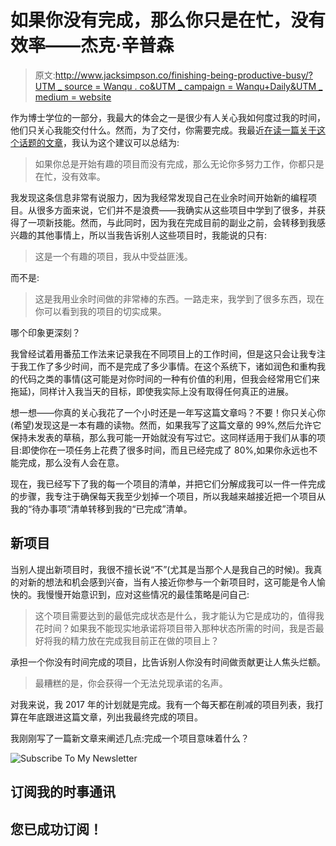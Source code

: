# 如果你没有完成，那么你只是在忙，没有效率——杰克·辛普森

> 原文:[http://www.jacksimpson.co/finishing-being-productive-busy/?UTM _ source = Wanqu . co&UTM _ campaign = Wanqu+Daily&UTM _ medium = website](http://www.jacksimpson.co/finishing-being-productive-busy/?utm_source=wanqu.co&utm_campaign=Wanqu+Daily&utm_medium=website)

作为博士学位的一部分，我最大的体会之一是很少有人关心我如何度过我的时间，他们只关心我能交付什么。然而，为了交付，你需要完成。我最近[在读一篇关于这个话题的文章](https://www.scotthyoung.com/blog/2007/10/18/the-art-of-the-finish-how-to-go-from-busy-to-accomplished/)，我认为这个建议可以总结为:

> 如果你总是开始有趣的项目而没有完成，那么无论你多努力工作，你都只是在忙，没有效率。

我发现这条信息非常有说服力，因为我经常发现自己在业余时间开始新的编程项目。从很多方面来说，它们并不是浪费——我确实从这些项目中学到了很多，并获得了一项新技能。然而，与此同时，因为我在完成目前的副业之前，会转移到我感兴趣的其他事情上，所以当我告诉别人这些项目时，我能说的只有:

> 这是一个有趣的项目，我从中受益匪浅。

而不是:

> 这是我用业余时间做的非常棒的东西。一路走来，我学到了很多东西，现在你可以看到我的项目的切实成果。

哪个印象更深刻？

我曾经试着用番茄工作法来记录我在不同项目上的工作时间，但是这只会让我专注于我工作了多少时间，而不是完成了多少事情。在这个系统下，诸如润色和重构我的代码之类的事情(这可能是对你时间的一种有价值的利用，但我会经常用它们来拖延)，同样计入我当天的目标，即使我实际上没有取得任何真正的进展。

想一想——你真的关心我花了一个小时还是一年写这篇文章吗？不要！你只关心你(希望)发现这是一本有趣的读物。然而，如果我写了这篇文章的 99%,然后允许它保持未发表的草稿，那么我可能一开始就没有写过它。这同样适用于我们从事的项目:即使你在一项任务上花费了很多时间，而且已经完成了 80%,如果你永远也不能完成，那么没有人会在意。

现在，我已经写下了我的每一个项目的清单，并把它们分解成我可以一件一件完成的步骤，我专注于确保每天我至少划掉一个项目，所以我越来越接近把一个项目从我的“待办事项”清单转移到我的“已完成”清单。

## 新项目

当别人提出新项目时，我很不擅长说“不”(尤其是当那个人是我自己的时候)。我真的对新的想法和机会感到兴奋，当有人接近你参与一个新项目时，这可能是令人愉快的。我慢慢开始意识到，应对这些情况的最佳策略是问自己:

> 这个项目需要达到的最低完成状态是什么，我才能认为它是成功的，值得我花时间？如果我不能现实地承诺将项目带入那种状态所需的时间，我是否最好将我的精力放在完成我目前正在做的项目上？

承担一个你没有时间完成的项目，比告诉别人你没有时间做贡献更让人焦头烂额。

> 最糟糕的是，你会获得一个无法兑现承诺的名声。

对我来说，我 2017 年的计划就是完成。我有一个每天都在削减的项目列表，我打算在年底跟进这篇文章，列出我最终完成的项目。

我刚刚写了一篇新文章来阐述几点:完成一个项目意味着什么？

![Subscribe To My Newsletter](../Images/c9f59635bac5b7769cfee595af669e0c.png)

## 订阅我的时事通讯

## 您已成功订阅！